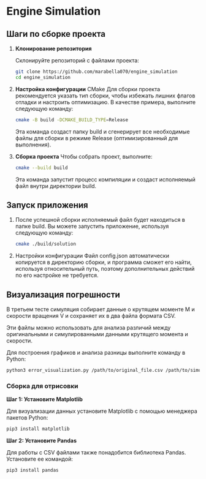 # Engine Simulation

## Шаги по сборке проекта

1. **Клонирование репозитория**

    Склонируйте репозиторий с файлами проекта:

    ~~~bash
    git clone https://github.com/marabella070/engine_simulation
    cd engine_simulation
    ~~~

2. **Настройка конфигурации** CMake Для сборки проекта рекомендуется указать тип сборки, чтобы избежать лишних флагов отладки и настроить оптимизацию. В качестве примера, выполните следующую команду:

    ~~~bash
    cmake -B build -DCMAKE_BUILD_TYPE=Release
    ~~~

    Эта команда создаст папку build и сгенерирует все необходимые файлы для сборки в режиме Release (оптимизированный для выполнения).


3. **Сборка проекта** Чтобы собрать проект, выполните:

    ~~~bash
    cmake --build build
    ~~~

    Эта команда запустит процесс компиляции и создаст исполняемый файл внутри директории build.

## Запуск приложения
1. После успешной сборки исполняемый файл будет находиться в папке build. Вы можете запустить приложение, используя следующую команду:

    ~~~bash
    cmake ./build/solution
    ~~~

2. Настройки конфигурации
Файл config.json автоматически копируется в директорию сборки, и программа сможет его найти, используя относительный путь, поэтому дополнительных действий по его настройке не требуется.

## Визуализация погрешности

В третьем тесте симуляция собирает данные о крутящем моменте M и скорости вращения V и сохраняет их в два файла формата CSV.

Эти файлы можно использовать для анализа различий между оригинальными и симулированными данными крутящего момента и скорости.

Для построения графиков и анализа разницы выполните команду в Python:

~~~bash
python3 error_visualization.py /path/to/original_file.csv /path/to/simulation_data.csv
~~~

### Сборка для отрисовки

**Шаг 1: Установите Matplotlib**

Для визуализации данных установите Matplotlib с помощью менеджера пакетов Python:

~~~bash
pip3 install matplotlib
~~~

**Шаг 2: Установите Pandas**

Для работы с CSV файлами также понадобится библиотека Pandas. Установите ее командой:

~~~bash
pip3 install pandas
~~~